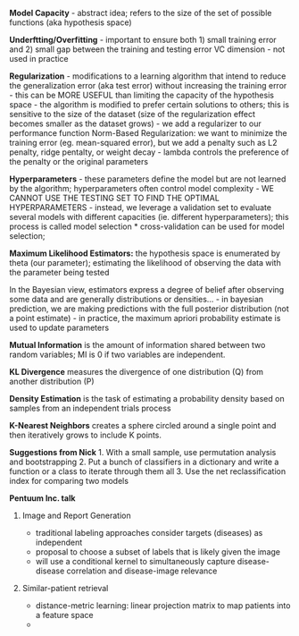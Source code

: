**Model Capacity** - abstract idea; refers to the size of the set of possible functions (aka hypothesis space)

**Underftting/Overfitting** - important to ensure both 1) small training error and 2) small gap between the training and testing error
VC dimension - not used in practice

**Regularization** - modifications to a learning algorithm that intend to reduce the generalization error (aka test error) without increasing the training error
	- this can be MORE USEFUL than limiting the capacity of the hypothesis space
	- the algorithm is modified to prefer certain solutions to others; this is sensitive to the size of the dataset (size of the regularization effect becomes smaller as the dataset grows)
	- we add a regularizer to our performance function
	Norm-Based Regularization: we want to minimize the training error (eg. mean-squared error), but we add a penalty such as L2 penalty, ridge pentalty, or weight decay
		- lambda controls the preference of the penalty or the original parameters

**Hyperparameters** - these parameters define the model but are not learned by the algorithm; hyperparameters often control model complexity
	- WE CANNOT USE THE TESTING SET TO FIND THE OPTIMAL HYPERPARAMETERS
	- instead, we leverage a validation set to evaluate several models with different capacities (ie. different hyperparameters); this process is called model selection
	* cross-validation can be used for model selection;

**Maximum Likelihood Estimators:** the hypothesis space is enumerated by theta (our parameter); estimating the likelihood of observing the data with the parameter being tested

In the Bayesian view, estimators express a degree of belief after observing some data and are generally distributions or densities…
	- in bayesian prediction, we are making predictions with the full posterior distribution (not a point estimate)
	- in practice, the maximum apriori probability estimate is used to update parameters

**Mutual Information** is the amount of information shared between two random variables; MI is 0 if two variables are independent.

**KL Divergence** measures the divergence of one distribution (Q) from another distribution (P)

**Density Estimation** is the task of estimating a probability density based on samples from an independent trials process

**K-Nearest Neighbors** creates a sphere circled around a single point and then iteratively grows to include K points.

**Suggestions from Nick**
	1.	With a small sample, use permutation analysis and bootstrapping
	2.	Put a bunch of classifiers in a dictionary and write a function or a class to iterate through them all
	3.	Use the net reclassification index for comparing two models

**Pentuum Inc. talk**
1. Image and Report Generation
	- traditional labeling approaches consider targets (diseases) as independent
	- proposal to choose a subset of labels that is likely given the image
	- will use a conditional kernel to simultaneously capture disease-disease correlation and disease-image relevance

2. Similar-patient retrieval
	- distance-metric learning: linear projection matrix to map patients into a feature space
	-
